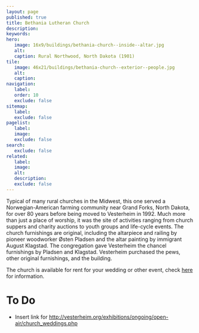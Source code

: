 ```yaml
---
layout: page
published: true
title: Bethania Lutheran Church
description:
keywords:
hero:
   image: 16x9/buildings/bethania-church--inside--altar.jpg
   alt:
   caption: Rural Northwood, North Dakota (1901)
tile:
   image: 46x21/buildings/bethania-church--exterior--people.jpg
   alt:
   caption: 
navigation:
   label:
   order: 10
   exclude: false
sitemap:
   label:
   exclude: false
pagelist:
   label:
   image:
   exclude: false  
search:
   exclude: false
related:
   label:
   image:
   alt:
   description:
   exclude: false
---
```

Typical of many rural churches in the Midwest, this one served a Norwegian-American farming community near Grand Forks, North Dakota, for over 80 years before being moved to Vesterheim in 1992. Much more than just a place of worship, it was the site of activities ranging from church suppers and charity auctions to youth groups and life-cycle events. The church furnishings are original, including the altarpiece and railing by pioneer woodworker Østen Pladsen and the altar painting by immigrant August Klagstad. The congregation gave Vesterheim the chancel furnishings by Pladsen and Klagstad. Vesterheim purchased the pews, other original furnishings, and the building.

The church is available for rent for your wedding or other event, check [here](#) for information.

To Do
=====
* Insert link for http://vesterheim.org/exhibitions/ongoing/open-air/church_weddings.php